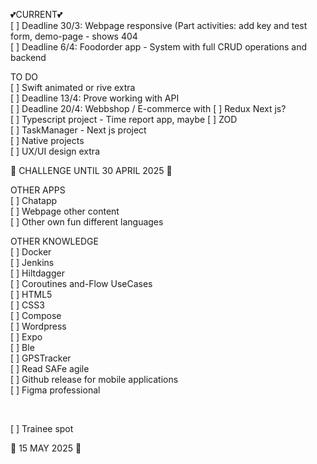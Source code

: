 
💕CURRENT💕 <br>
[ ] Deadline 30/3: Webpage responsive (Part activities: add key and test form, demo-page - shows 404 <br>
[ ] Deadline 6/4: Foodorder app - System with full CRUD operations and backend <br>

TO DO
<br>
[ ] Swift animated or rive extra <br>
[ ] Deadline 13/4: Prove working with API <br>
[ ] Deadline 20/4: Webbshop / E-commerce with [ ] Redux Next js?  <br> 
[ ] Typescript project - Time report app, maybe [ ] ZOD <br>
[ ] TaskManager - Next js project<br>
[ ] Native projects <br>
[ ] UX/UI design extra <br>

🚀 CHALLENGE UNTIL 30 APRIL 2025 🚀   

OTHER APPS <br>
[ ] Chatapp  <br>
[ ] Webpage other content <br>
[ ] Other own fun different languages <br>


OTHER KNOWLEDGE <br>
[ ] Docker <br>
[ ] Jenkins <br>
[ ] Hiltdagger <br>
[ ] Coroutines and-Flow UseCases <br>
[ ] HTML5 <br>
[ ] CSS3 <br>
[ ] Compose <br>
[ ] Wordpress <br>
[ ] Expo <br>
[ ] Ble <br>
[ ] GPSTracker <br>
[ ] Read SAFe agile <br>
[ ] Github release for mobile applications <br>
[ ] Figma professional <br>


<br>

[ ] Trainee spot

🚀 15 MAY 2025 🚀 
